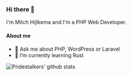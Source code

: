 ### Hi there 👋

I'm Mitch Hijlkema and I'm a PHP Web Developer.

#### About me

- 💬 Ask me about PHP, WordPress or Laravel
- 🌱 I’m currently learning Rust

![Pridestalkers' github stats](https://github-readme-stats.vercel.app/api?username=pridestalker&show_icons=true&theme=radical&count_private=true)

<!--
**Pridestalker/Pridestalker** is a ✨ _special_ ✨ repository because its `README.md` (this file) appears on your GitHub profile.

Here are some ideas to get you started:

- 🔭 I’m currently working on ...
- 🌱 I’m currently learning ...
- 👯 I’m looking to collaborate on ...
- 🤔 I’m looking for help with ...
- 💬 Ask me about ...
- 📫 How to reach me: ...
- 😄 Pronouns: ...
- ⚡ Fun fact: ...
-->
